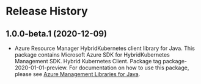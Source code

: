 # Release History

## 1.0.0-beta.1 (2020-12-09)

- Azure Resource Manager HybridKubernetes client library for Java. This package contains Microsoft Azure SDK for HybridKubernetes Management SDK. Hybrid Kubernetes Client. Package tag package-2020-01-01-preview. For documentation on how to use this package, please see [Azure Management Libraries for Java](https://aka.ms/azsdk/java/mgmt).